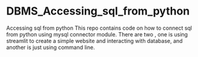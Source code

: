 # DBMS_Accessing_sql_from_python
Accessing sql from python
This repo contains code on how to connect sql from python using mysql connector module. 
There are two , one is using streamlit to create a simple website and interacting with database, and 
another is just using command line.
